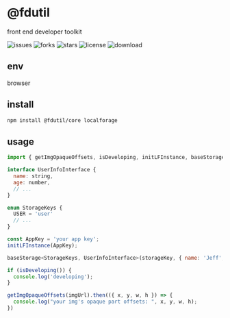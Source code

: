 # @fdutil

front end developer toolkit

![issues](https://img.shields.io/github/issues/luvletterldl/fdutil)
![forks](https://img.shields.io/github/forks/luvletterldl/fdutil)
![stars](https://img.shields.io/github/stars/luvletterldl/fdutil)
![license](https://img.shields.io/github/license/luvletterldl/fdutil)
![download](https://img.shields.io/npm/dm/@fdutil/core)

## env
browser

## install
```bash
npm install @fdutil/core localforage
```

## usage
```js
import { getImgOpaqueOffsets, isDeveloping, initLFInstance, baseStorage } from '@fdutil/core';

interface UserInfoInterface {
  name: string,
  age: number,
  // ...
}

enum StorageKeys {
  USER = 'user'
  // ...
}

const AppKey = 'your app key';
initLFInstance(AppKey);

baseStorage<StorageKeys, UserInfoInterface>(storageKey, { name: 'Jeff', age: 18 });

if (isDeveloping()) {
  console.log('developing');
}

getImgOpaqueOffsets(imgUrl).then(({ x, y, w, h }) => {
  console.log("your img's opaque part offsets: ", x, y, w, h);
})

```

